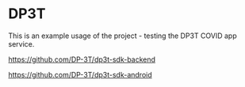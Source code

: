 # DP3T

This is an example usage of the project - testing the DP3T COVID app service.

https://github.com/DP-3T/dp3t-sdk-backend

https://github.com/DP-3T/dp3t-sdk-android
